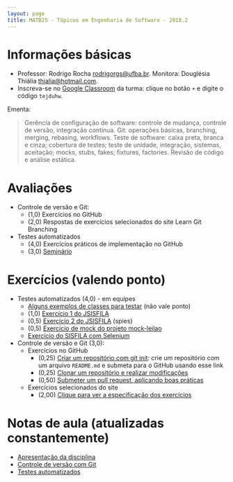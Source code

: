 ```yaml
---
layout: page
title: MATB25 - Tópicos em Engenharia de Software - 2018.2
---
```


# Informações básicas

- Professor: Rodrigo Rocha <rodrigorgs@ufba.br>. Monitora: Douglésia Thiália <thialia@hotmail.com>.
- Inscreva-se no [Google Classroom](https://classroom.google.com/) da turma: clique no botão `+` e digite o código `tejduhw`.

Ementa:

> Gerência de configuração de software: controle de mudança, controle de versão, integração contínua. Git: operações básicas, branching, merging, rebasing, workflows. Teste de software: caixa preta, branca e cinza; cobertura de testes; teste de unidade, integração, sistemas, aceitação; mocks, stubs, fakes; fixtures, factories. Revisão de código e análise estática.

# Avaliações

- Controle de versão e Git:
  - (1,0) Exercícios no GitHub
  - (2,0) Respostas de exercícios selecionados do site Learn Git Branching
- Testes automatizados
  - (4,0) Exercícios práticos de implementação no GitHub
  - (3,0) [Seminário](seminarios)

# Exercícios (valendo ponto)

- Testes automatizados (4,0) - em equipes
  - [Alguns exemplos de classes para testar](https://github.com/rodrigorgs/exemplos-teste-software) (não vale ponto)
  - (1,0) [Exercício 1 do JSISFILA](ex-sisfila)
  - (0,5) [Exercício 2 do JSISFILA](ex-sisfila) (spies)
  - (0,5) [Exercício de mock do projeto mock-leilao](ex-mock-leilao)
  - [Exercício do SISFILA com Selenium](ex-sisfila-selenium)
- Controle de versão e Git (3,0):
  + Exercícios no GitHub
    * (0,25) [Criar um repositório com git init](https://classroom.github.com/a/TWxmNZN0): crie um repositório com um arquivo `README.md` e submeta para o GitHub usando esse link
    * (0,25) [Clonar um repositório e realizar modificações](https://github.com/matb25-20182/clone)
    * (0,50) [Submeter um pull request, aplicando boas práticas](ex-pull-request)
  + Exercícios selecionados do site
    * (2,00) [Clique para ver a especificação dos exercícios](ex-gitbranch)

# Notas de aula (atualizadas constantemente)

- [Apresentação da disciplina](https://docs.google.com/presentation/d/1ribuHx0L-BRgX8KGpGBvRtDBPRtpCVSiL-1Lun4H3tY/edit?usp=sharing)
- [Controle de versão com Git](https://docs.google.com/presentation/d/1QTLn7roYJw_Cfm_IWRL-KusmQgnlQ6YVG6ZWePLDIFQ/edit?usp=sharing)
- [Testes automatizados](https://docs.google.com/presentation/d/16ofYJRGDntlczJVN7xytbbQjxns3WSqFU9n5FvWSapU/edit?usp=sharing)


